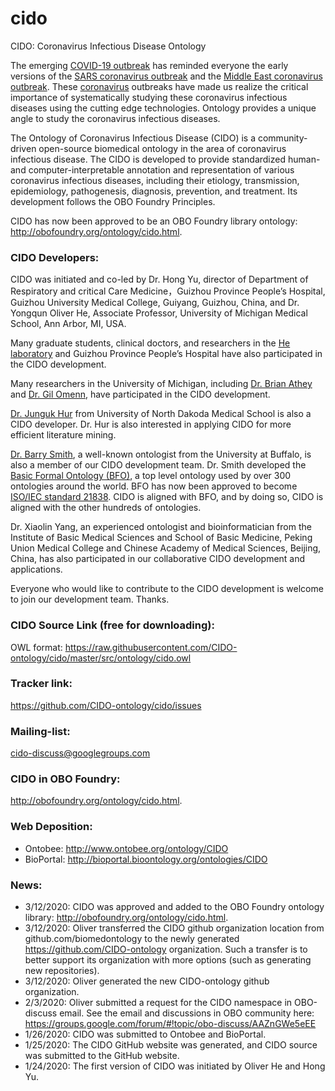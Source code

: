 # cido
CIDO: Coronavirus Infectious Disease Ontology

The emerging [COVID-19 outbreak](https://www.who.int/emergencies/diseases/novel-coronavirus-2019) has reminded everyone the early versions of the [SARS coronavirus outbreak](https://www.who.int/csr/sars/en/) and the [Middle East coronavirus outbreak](https://www.who.int/emergencies/mers-cov/en/). These [coronavirus](https://www.who.int/health-topics/coronavirus) outbreaks have made us realize the critical importance of systematically studying these coronavirus infectious diseases using the cutting edge technologies. Ontology provides a unique angle to study the coronavirus infectious diseases.  

The Ontology of Coronavirus Infectious Disease (CIDO) is a community-driven open-source biomedical ontology in the area of coronavirus infectious disease. The CIDO is developed to provide standardized human- and computer-interpretable annotation and representation of various coronavirus infectious diseases, including their etiology, transmission, epidemiology, pathogenesis, diagnosis, prevention, and treatment. Its development follows the OBO Foundry Principles.

CIDO has now been approved to be an OBO Foundry library ontology: http://obofoundry.org/ontology/cido.html.

### CIDO Developers:
CIDO was initiated and co-led by Dr. Hong Yu, director of Department of Respiratory and critical Care Medicine，Guizhou Province People’s Hospital,  Guizhou University Medical College, Guiyang, Guizhou, China, and Dr. Yongqun Oliver He, Associate Professor, University of Michigan Medical School, Ann Arbor, MI, USA. 

Many graduate students, clinical doctors, and researchers in the [He laboratory](http://www.hegroup.org) and Guizhou Province People’s Hospital have also participated in the CIDO development.  

Many researchers in the University of Michigan, including [Dr. Brian Athey](https://medicine.umich.edu/dept/dcmb/brian-d-athey-phd) and [Dr. Gil Omenn](https://medicine.umich.edu/dept/dcmb/gilbert-s-omenn-md-phd), have participated in the CIDO development.

[Dr. Junguk Hur](https://med.und.edu/labs/hur/) from University of North Dakoda Medical School is also a CIDO developer. Dr. Hur is also interested in applying CIDO for more efficient literature mining. 

[Dr. Barry Smith](http://www.buffalo.edu/cas/philosophy/faculty/faculty_directory/smith-b.html), a well-known ontologist from the University at Buffalo, is also a member of our CIDO development team. Dr. Smith developed the [Basic Formal Ontology (BFO)](https://basic-formal-ontology.org/), a top level ontology used by over 300 ontologies around the world. BFO has now been approved to become [ISO/IEC standard 21838](https://www.iso.org/standard/71954.html). CIDO is aligned with BFO, and by doing so, CIDO is aligned with the other hundreds of ontologies. 

Dr. Xiaolin Yang, an experienced ontologist and bioinformatician from the Institute of Basic Medical Sciences and School of Basic Medicine, Peking Union Medical College and Chinese Academy of Medical Sciences, Beijing, China, has also participated in our collaborative CIDO development and applications. 

Everyone who would like to contribute to the CIDO development is welcome to join our development team. Thanks. 

### CIDO Source Link (free for downloading):
OWL format: https://raw.githubusercontent.com/CIDO-ontology/cido/master/src/ontology/cido.owl  

### Tracker link:  
https://github.com/CIDO-ontology/cido/issues 

### Mailing-list:
cido-discuss@googlegroups.com

### CIDO in OBO Foundry: 
http://obofoundry.org/ontology/cido.html.

### Web Deposition: 
- Ontobee: http://www.ontobee.org/ontology/CIDO  
- BioPortal: http://bioportal.bioontology.org/ontologies/CIDO 

### News: 
- 3/12/2020: CIDO was approved and added to the OBO Foundry ontology library: http://obofoundry.org/ontology/cido.html. 
- 3/12/2020: Oliver transferred the CIDO github organization location from github.com/biomedontology to the newly generated https://github.com/CIDO-ontology organization. Such a transfer is to better support its organization with more options (such as generating new repositories). 
- 3/12/2020: Oliver generated the new CIDO-ontology github organization. 
- 2/3/2020: Oliver submitted a request for the CIDO namespace in OBO-discuss email. See the email and discussions in OBO community here: https://groups.google.com/forum/#!topic/obo-discuss/AAZnGWe5eEE  
- 1/26/2020: CIDO was submitted to Ontobee and BioPortal.  
- 1/25/2020: The CIDO GitHub website was generated, and CIDO source was submitted to the GitHub website. 
- 1/24/2020: The first version of CIDO was initiated by Oliver He and Hong Yu. 
